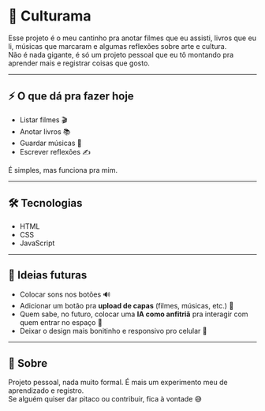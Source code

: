 # 📖 Culturama

Esse projeto é o meu cantinho pra anotar filmes que eu assisti, livros que eu li, músicas que marcaram e algumas reflexões sobre arte e cultura.  
Não é nada gigante, é só um projeto pessoal que eu tô montando pra aprender mais e registrar coisas que gosto.

---

## ⚡ O que dá pra fazer hoje
- Listar filmes 🎬
- Anotar livros 📚
- Guardar músicas 🎵
- Escrever reflexões ✍️

É simples, mas funciona pra mim.

---

## 🛠️ Tecnologias
- HTML
- CSS
- JavaScript

---

## 🚀 Ideias futuras
- Colocar sons nos botões 🔊
- Adicionar um botão pra **upload de capas** (filmes, músicas, etc.) 🎨
- Quem sabe, no futuro, colocar uma **IA como anfitriã** pra interagir com quem entrar no espaço 🤖
- Deixar o design mais bonitinho e responsivo pro celular 📱

---

## 🎯 Sobre
Projeto pessoal, nada muito formal. É mais um experimento meu de aprendizado e registro.  
Se alguém quiser dar pitaco ou contribuir, fica à vontade 😅
